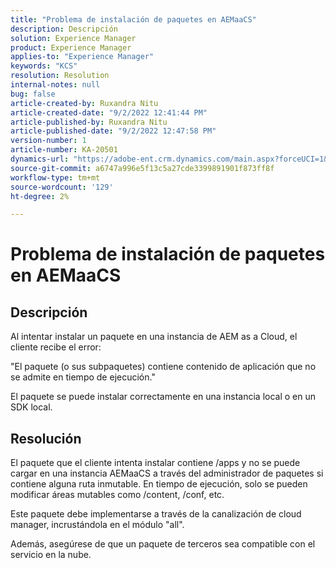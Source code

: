 ```yaml
---
title: "Problema de instalación de paquetes en AEMaaCS"
description: Descripción
solution: Experience Manager
product: Experience Manager
applies-to: "Experience Manager"
keywords: "KCS"
resolution: Resolution
internal-notes: null
bug: false
article-created-by: Ruxandra Nitu
article-created-date: "9/2/2022 12:41:44 PM"
article-published-by: Ruxandra Nitu
article-published-date: "9/2/2022 12:47:58 PM"
version-number: 1
article-number: KA-20501
dynamics-url: "https://adobe-ent.crm.dynamics.com/main.aspx?forceUCI=1&pagetype=entityrecord&etn=knowledgearticle&id=f194cd96-bc2a-ed11-9db1-0022480861dd"
source-git-commit: a6747a996e5f13c5a27cde3399891901f873ff8f
workflow-type: tm+mt
source-wordcount: '129'
ht-degree: 2%

---
```


# Problema de instalación de paquetes en AEMaaCS

## Descripción


Al intentar instalar un paquete en una instancia de AEM as a Cloud, el cliente recibe el error:

&quot;El paquete (o sus subpaquetes) contiene contenido de aplicación que no se admite en tiempo de ejecución.&quot;



El paquete se puede instalar correctamente en una instancia local o en un SDK local.




## Resolución


El paquete que el cliente intenta instalar contiene /apps y no se puede cargar en una instancia AEMaaCS a través del administrador de paquetes si contiene alguna ruta inmutable.
En tiempo de ejecución, solo se pueden modificar áreas mutables como /content, /conf, etc.

Este paquete debe implementarse a través de la canalización de cloud manager, incrustándola en el módulo &quot;all&quot;.

Además, asegúrese de que un paquete de terceros sea compatible con el servicio en la nube.
